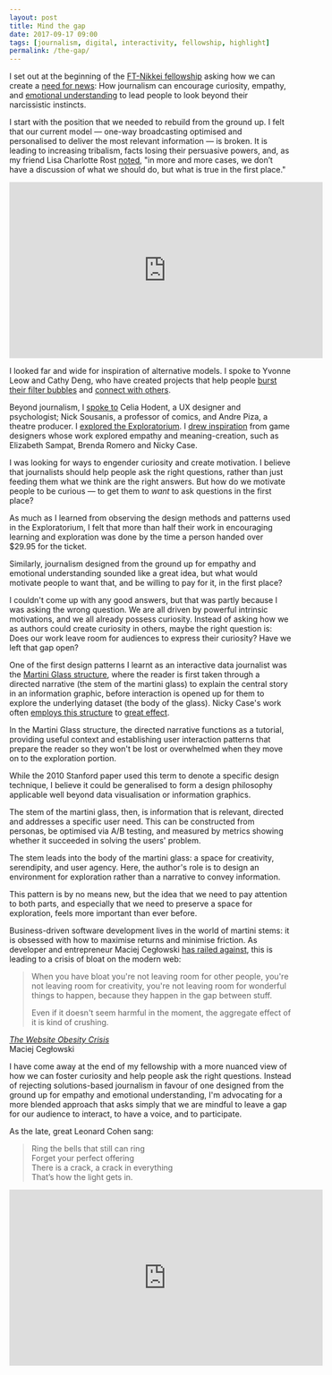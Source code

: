 ```yaml
---
layout: post
title: Mind the gap
date: 2017-09-17 09:00
tags: [journalism, digital, interactivity, fellowship, highlight]
permalink: /the-gap/
---
```

I set out at the beginning of the [FT-Nikkei fellowship](/fellowship/) asking how we can create a [need for news](/need-for-news/): How journalism can encourage curiosity, empathy, and [emotional understanding](/two-types/) to lead people to look beyond their narcissistic instincts.

I start with the position that we needed to rebuild from the ground up. I felt that our current model &mdash; one-way broadcasting optimised and personalised to deliver the most relevant information &mdash; is broken. It is leading to increasing tribalism, facts losing their persuasive powers, and, as my friend Lisa Charlotte Rost [noted](https://lisacharlotterost.github.io/2017/05/07/why-do-we-not-believe-in-facts/), "in more and more cases, we don’t have a discussion of what we should do, but what is true in the first place."

<div class="videowrapper"><iframe width="560" height="315" src="https://www.youtube.com/embed/GnNazd3jZXU" frameborder="0" allowfullscreen></iframe></div>

<p></p>

I looked far and wide for inspiration of alternative models. I spoke to Yvonne Leow and Cathy Deng, who have created projects that help people [burst their filter bubbles](https://www.youtube.com/watch?v=zbanqeEGhM0) and [connect with others](https://goattalks.com).

Beyond journalism, I [spoke to](/three-conversations/) Celia Hodent, a UX designer and psychologist; Nick Sousanis, a professor of comics, and Andre Piza, a theatre producer. I [explored the Exploratorium](/exploratorium/). I [drew inspiration](/newsgames/) from game designers whose work explored empathy and meaning-creation, such as Elizabeth Sampat, Brenda Romero and Nicky Case. 

I was looking for ways to engender curiosity and create motivation. I believe that journalists should help people ask the right questions, rather than just feeding them what we think are the right answers. But how do we motivate people to be curious &mdash; to get them to _want_ to ask questions in the first place? 

As much as I learned from observing the design methods and patterns used in the Exploratorium, I felt that more than half their work in encouraging learning and exploration was done by the time a person handed over $29.95 for the ticket.

Similarly, journalism designed from the ground up for empathy and emotional understanding sounded like a great idea, but what would motivate people to want that, and be willing to pay for it, in the first place?

I couldn't come up with any good answers, but that was partly because I was asking the wrong question. We are all driven by powerful intrinsic motivations, and we all already possess curiosity. Instead of asking how we as authors could create curiosity in others, maybe the right question is: Does our work leave room for audiences to express their curiosity? Have we left that gap open?

One of the first design patterns I learnt as an interactive data journalist was the [Martini Glass structure](http://vis.stanford.edu/files/2010-Narrative-InfoVis.pdf), where the reader is first taken through a directed narrative (the stem of the martini glass) to explain the central story in an information graphic, before interaction is opened up for them to explore the underlying dataset (the body of the glass). Nicky Case's work often [employs this structure](http://ncase.me/polygons/) to [great effect](http://ncase.me/trust/).

In the Martini Glass structure, the directed narrative functions as a tutorial, providing useful context and establishing user interaction patterns that prepare the reader so they won't be lost or overwhelmed when they move on to the exploration portion.

While the 2010 Stanford paper used this term to denote a specific design technique, I believe it could be generalised to form a design philosophy applicable well beyond data visualisation or information graphics. 

The stem of the martini glass, then, is information that is relevant, directed and addresses a specific user need. This can be constructed from personas, be optimised via A/B testing, and measured by metrics showing whether it succeeded in solving the users' problem. 

The stem leads into the body of the martini glass: a space for creativity, serendipity, and user agency. Here, the author's role is to design an environment for exploration rather than a narrative to convey information.

This pattern is by no means new, but the idea that we need to pay attention to both parts, and especially that we need to preserve a space for exploration, feels more important than ever before. 

Business-driven software development lives in the world of martini stems: it is obsessed with how to maximise returns and minimise friction. As developer and entrepreneur Maciej Cegłowski [has railed against](https://vimeo.com/190908762), this is leading to a crisis of bloat on the modern web:

> When you have bloat you're not leaving room for other people, you're not leaving room for creativity, you're not leaving room for wonderful things to happen, because they happen in the gap between stuff. 
>
> Even if it doesn't seem harmful in the moment, the aggregate effect of it is kind of crushing.

<div class="quote-attrib"><a href="https://vimeo.com/190908762" target="_blank"><i>The Website Obesity Crisis</i></a><br>Maciej Cegłowski</div>

<span class="firstLetter">I</span> have come away at the end of my fellowship with a more nuanced view of how we can foster curiosity and help people ask the right questions. Instead of rejecting solutions-based journalism in favour of one designed from the ground up for empathy and emotional understanding, I'm advocating for a more blended approach that asks simply that we are mindful to leave a gap for our audience to interact, to have a voice, and to participate.

As the late, great Leonard Cohen sang: 

> Ring the bells that still can ring <br>
> Forget your perfect offering <br>
> There is a crack, a crack in everything <br>
> That’s how the light gets in.

<div class="videowrapper"><iframe width="560" height="315" src="https://www.youtube-nocookie.com/embed/BCS_MwkWzes?rel=0" frameborder="0" allowfullscreen></iframe></div>
